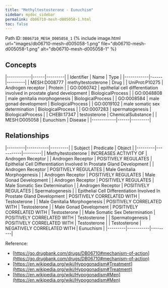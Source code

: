 ```yaml
---
title: "Methyltestosterone - Eunuchism"
sidebar: mydoc_sidebar
permalink: db06710-mesh-d005058-1.html
toc: false 
---
```



Path ID: `DB06710_MESH_D005058_1`
{% include image.html url="images/db06710-mesh-d005058-1.png" file="db06710-mesh-d005058-1.png" alt="db06710-mesh-d005058-1" %}

## Concepts

|------------|------|---------|
| Identifier | Name | Type    |
|------------|------|---------|
| MESH:D008777 | methyltestosterone | Drug |
| UniProt:P10275 | Androgen receptor | Protein |
| GO:0060742 | epithelial cell differentiation involved in prostate gland development | BiologicalProcess |
| GO:0048808 | male genitalia morphogenesis | BiologicalProcess |
| GO:0008584 | male gonad development | BiologicalProcess |
| GO:0019102 | male somatic sex determination | BiologicalProcess |
| GO:0007283 | spermatogenesis | BiologicalProcess |
| CHEBI:17347 | testosterone | ChemicalSubstance |
| MESH:D005058 | Eunuchism | Disease |
|------------|------|---------|

## Relationships

|---------|-----------|---------|
| Subject | Predicate | Object  |
|---------|-----------|---------|
| Methyltestosterone | INCREASES ACTIVITY OF | Androgen Receptor |
| Androgen Receptor | POSITIVELY REGULATES | Epithelial Cell Differentiation Involved In Prostate Gland Development |
| Androgen Receptor | POSITIVELY REGULATES | Male Genitalia Morphogenesis |
| Androgen Receptor | POSITIVELY REGULATES | Male Gonad Development |
| Androgen Receptor | POSITIVELY REGULATES | Male Somatic Sex Determination |
| Androgen Receptor | POSITIVELY REGULATES | Spermatogenesis |
| Epithelial Cell Differentiation Involved In Prostate Gland Development | POSITIVELY CORRELATED WITH | Testosterone |
| Male Genitalia Morphogenesis | POSITIVELY CORRELATED WITH | Testosterone |
| Male Gonad Development | POSITIVELY CORRELATED WITH | Testosterone |
| Male Somatic Sex Determination | POSITIVELY CORRELATED WITH | Testosterone |
| Spermatogenesis | POSITIVELY CORRELATED WITH | Testosterone |
| Testosterone | NEGATIVELY CORRELATED WITH | Eunuchism |
|---------|-----------|---------|

Reference: 
  - [https://go.drugbank.com/drugs/DB06710#mechanism-of-action](https://go.drugbank.com/drugs/DB06710#mechanism-of-action)
  - [https://en.wikipedia.org/wiki/Hypogonadism#Treatment](https://en.wikipedia.org/wiki/Hypogonadism#Treatment)
  - [https://en.wikipedia.org/wiki/Hypogonadism#Men](https://en.wikipedia.org/wiki/Hypogonadism#Men)
